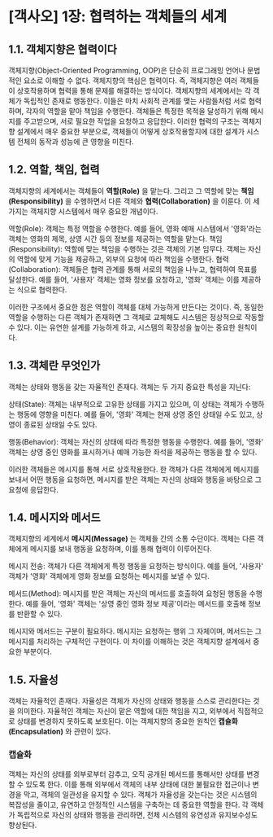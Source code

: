# [객사오] 1장: 협력하는 객체들의 세계

## 1.1. 객체지향은 협력이다
객체지향(Object-Oriented Programming, OOP)은 단순히 프로그래밍 언어나 문법적인 요소로 이해할 수 없다. 객체지향의 핵심은 협력이다. 즉, 객체지향은 여러 객체들이 상호작용하며 협력을 통해 문제를 해결하는 방식이다.
객체지향의 세계에서는 각 객체가 독립적인 존재로 행동한다. 이들은 마치 사회적 관계를 맺는 사람들처럼 서로 협력하며, 각자의 역할을 맡아 책임을 수행한다. 객체들은 특정한 목적을 달성하기 위해 메시지를 주고받으며, 서로 필요한 작업을 요청하고 응답한다.
이러한 협력의 구조는 객체지향 설계에서 매우 중요한 부분으로, 객체들이 어떻게 상호작용할지에 대한 설계가 시스템 전체의 동작과 성능에 큰 영향을 미친다.

## 1.2. 역할, 책임, 협력
객체지향의 세계에서는 객체들이 **역할(Role)** 을 맡는다. 그리고 그 역할에 맞는 **책임(Responsibility)** 을 수행하면서 다른 객체와 **협력(Collaboration)** 을 이룬다. 이 세 가지는 객체지향 시스템에서 매우 중요한 개념이다.

역할(Role): 객체는 특정 역할을 수행한다. 예를 들어, 영화 예매 시스템에서 '영화'라는 객체는 영화의 제목, 상영 시간 등의 정보를 제공하는 역할을 맡는다.
책임(Responsibility): 역할에 맞는 책임을 수행하는 것은 객체의 기본 임무다. 객체는 자신의 역할에 맞게 기능을 제공하고, 외부의 요청에 따라 책임을 수행한다.
협력(Collaboration): 객체들은 협력 관계를 통해 서로의 책임을 나누고, 협력하여 목표를 달성한다. 예를 들어, '사용자' 객체는 영화 정보를 요청하고, '영화' 객체는 이를 제공하는 식으로 협력한다.

이러한 구조에서 중요한 점은 역할이 객체를 대체 가능하게 만든다는 것이다. 즉, 동일한 역할을 수행하는 다른 객체가 존재하면 그 객체로 교체해도 시스템은 정상적으로 작동할 수 있다. 이는 유연한 설계를 가능하게 하고, 시스템의 확장성을 높이는 중요한 원칙이다.

## 1.3. 객체란 무엇인가
객체는 상태와 행동을 갖는 자율적인 존재다. 객체는 두 가지 중요한 특성을 지닌다:

상태(State): 객체는 내부적으로 고유한 상태를 가지고 있으며, 이 상태는 객체가 수행하는 행동에 영향을 미친다. 예를 들어, '영화' 객체는 현재 상영 중인 상태일 수도 있고, 상영이 종료된 상태일 수도 있다.

행동(Behavior): 객체는 자신의 상태에 따라 특정한 행동을 수행한다. 예를 들어, '영화' 객체는 상영 중인 영화를 표시하거나 예매 가능한 좌석을 제공하는 행동을 할 수 있다.

이러한 객체들은 메시지를 통해 서로 상호작용한다. 한 객체가 다른 객체에게 메시지를 보내서 어떤 행동을 요청하면, 메시지를 받은 객체는 자신의 상태와 행동을 바탕으로 그 요청에 응답한다.

## 1.4. 메시지와 메서드
객체지향의 세계에서 **메시지(Message)** 는 객체들 간의 소통 수단이다. 객체는 다른 객체에게 메시지를 보내 행동을 요청하며, 이를 통해 협력이 이루어진다.

메시지 전송: 객체가 다른 객체에게 특정 행동을 요청하는 방식이다. 예를 들어, '사용자' 객체가 '영화' 객체에게 영화 정보를 요청하는 메시지를 보낼 수 있다.

메서드(Method): 메시지를 받은 객체는 자신의 메서드를 호출하여 요청된 행동을 수행한다. 예를 들어, '영화' 객체는 '상영 중인 영화 정보 제공'이라는 메서드를 호출해 정보를 반환할 수 있다.

메시지와 메서드는 구분이 필요하다. 메시지는 요청하는 행위 그 자체이며, 메서드는 그 메시지를 처리하는 구체적인 구현이다. 이 차이를 이해하는 것은 객체지향 설계에서 중요한 부분이다.

## 1.5. 자율성
객체는 자율적인 존재다. 자율성은 객체가 자신의 상태와 행동을 스스로 관리한다는 것을 의미한다. 자율적인 객체는 자신이 맡은 역할에 대한 책임을 지고, 외부에서 직접적으로 상태를 변경하지 못하도록 보호된다. 이는 객체지향의 중요한 원칙인 **캡슐화(Encapsulation)** 와 관련이 있다.

### 캡슐화 
객체는 자신의 상태를 외부로부터 감추고, 오직 공개된 메서드를 통해서만 상태를 변경할 수 있도록 한다. 이를 통해 외부에서 객체의 내부 상태에 대한 불필요한 접근이나 변경을 막고, 객체의 일관성을 유지할 수 있다.
객체가 자율성을 갖는다는 것은 시스템의 복잡성을 줄이고, 유연하고 안정적인 시스템을 구축하는 데 중요한 역할을 한다. 각 객체가 독립적으로 자신의 상태와 행동을 관리하면, 전체 시스템의 유연성과 유지보수성도 향상된다.
